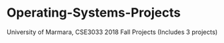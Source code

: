 # Operating-Systems-Projects
University of Marmara, CSE3033 2018 Fall Projects (Includes 3 projects)
